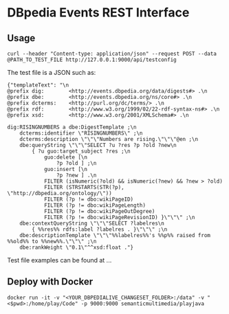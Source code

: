 # DBpedia Events REST Interface

## Usage

```curl --header "Content-type: application/json" --request POST --data @PATH_TO_TEST_FILE http://127.0.0.1:9000/api/testconfig```

The test file is a JSON such as:
```
{"templateText": "\n
@prefix dig:        <http://events.dbpedia.org/data/digests#> .\n
@prefix dbe:        <http://events.dbpedia.org/ns/core#> .\n
@prefix dcterms:    <http://purl.org/dc/terms/> .\n
@prefix rdf:        <http://www.w3.org/1999/02/22-rdf-syntax-ns#> .\n
@prefix xsd:        <http://www.w3.org/2001/XMLSchema#> .\n

dig:RISINGNUMBERS a dbe:DigestTemplate ;\n
    dcterms:identifier \"RISINGNUMBERS\" ;\n
    dcterms:description \"\"\"Numbers are rising.\"\"\"@en ;\n
    dbe:queryString \"\"\"SELECT ?u ?res ?p ?old ?new\n
        { ?u guo:target_subject ?res ;\n
            guo:delete [\n
                ?p ?old ] ;\n
            guo:insert [\n
                ?p ?new ] .\n
            FILTER (isNumeric(?old) && isNumeric(?new) && ?new > ?old)
            FILTER (STRSTARTS(STR(?p), \"http://dbpedia.org/ontology/\"))
            FILTER (?p != dbo:wikiPageID)
            FILTER (?p != dbo:wikiPageLength)
            FILTER (?p != dbo:wikiPageOutDegree)
            FILTER (?p != dbo:wikiPageRevisionID) }\"\"\" ;\n
    dbe:contextQueryString \"\"\"SELECT ?labelres\n
        { %%res%% rdfs:label ?labelres . }\"\"\" ;\n
    dbe:descriptionTemplate \"\"\"%%labelres%%'s %%p%% raised from %%old%% to %%new%%.\"\"\" ;\n
    dbe:rankWeight \"0.1\"^^xsd:float ."}
```

Test file examples can be found at ...

## Deploy with Docker
```docker run -it -v "<YOUR_DBPEDIALIVE_CHANGESET_FOLDER>:/data" -v "<$pwd>:/home/play/Code" -p 9000:9000 semanticmultimedia/playjava```